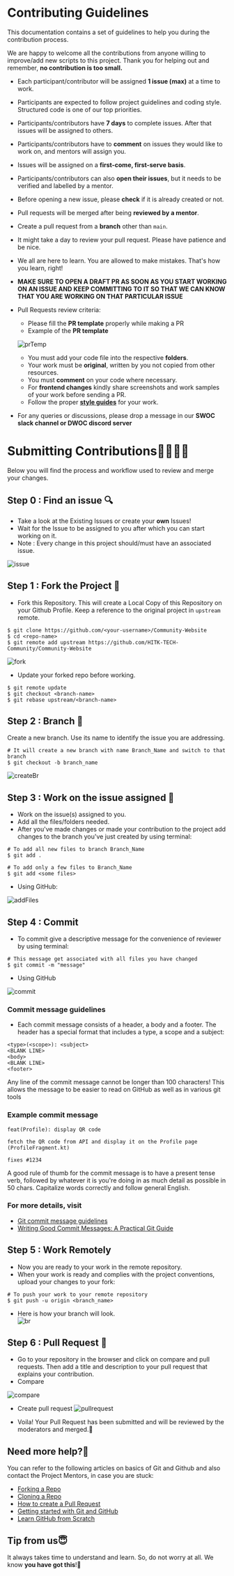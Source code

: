 # Contributing Guidelines  
  
This documentation contains a set of guidelines to help you during the contribution process.

We are happy to welcome all the contributions from anyone willing to improve/add new scripts to this project. Thank you for helping out and remember, **no contribution is too small.** 

- Each participant/contributor will be assigned **1 issue (max)** at a time to work.
- Participants are expected to follow project guidelines and coding style. Structured code is one of our top priorities.
- Participants/contributors have **7 days** to complete issues. After that issues will be assigned to others.
- Participants/contributors have to **comment** on issues they would like to work on, and mentors will assign you.
- Issues will be assigned on a **first-come, first-serve basis**.
- Participants/contributors can also **open their issues**, but it needs to be verified and labelled by a mentor.
- Before opening a new issue, please **check** if it is already created or not.
- Pull requests will be merged after being **reviewed by a mentor**.
- Create a pull request from a **branch** other than `main`.
- It might take a day to review your pull request. Please have patience and be nice.
- We all are here to learn. You are allowed to make mistakes. That's how you learn, right!

- **MAKE SURE TO OPEN A DRAFT PR AS SOON AS YOU START WORKING ON AN ISSUE AND KEEP COMMITTING TO IT SO THAT WE CAN KNOW THAT YOU ARE WORKING ON THAT PARTICULAR ISSUE**

- Pull Requests review criteria:
  - Please fill the **PR template** properly while making a PR
  - Example of the **PR template**
  
  ![prTemp](https://github.com/LeeRenJie/Community-Website/blob/main/assets/cont-img/prTemp.png)  
  
  - You must add your code file into the respective **folders**.
  - Your work must be **original**, written by you not copied from other resources.
  - You must **comment** on your code where necessary.
  - For **frontend changes** kindly share screenshots and work samples of your work before sending a PR.
  - Follow the proper [**style guides**](https://google.github.io/styleguide/) for your work.

- For any queries or discussions, please drop a message in our **SWOC slack channel or DWOC discord server**
  
# Submitting Contributions👩‍💻👨‍💻  
Below you will find the process and workflow used to review and merge your changes.  

## Step 0 : Find an issue  🔍
- Take a look at the Existing Issues or create your **own** Issues!  
- Wait for the Issue to be assigned to you after which you can start working on it.  
- Note : Every change in this project should/must have an associated issue.

![issue](https://github.com/LeeRenJie/Community-Website/blob/main/assets/cont-img/issue.png)  
  
## Step 1 : Fork the Project 🍴
- Fork this Repository. This will create a Local Copy of this Repository on your Github Profile. Keep a reference to the original project in `upstream` remote.  
```  
$ git clone https://github.com/<your-username>/Community-Website  
$ cd <repo-name>  
$ git remote add upstream https://github.com/HITK-TECH-Community/Community-Website 
```  
![fork](https://github.com/LeeRenJie/Community-Website/blob/main/assets/cont-img/fork.png)  
  
- Update your forked repo before working.  
```  
$ git remote update  
$ git checkout <branch-name>  
$ git rebase upstream/<branch-name>  
```  
## Step 2 : Branch  🔖
Create a new branch. Use its name to identify the issue you are addressing.  
```  
# It will create a new branch with name Branch_Name and switch to that branch 
$ git checkout -b branch_name  
```  
![createBr](https://github.com/LeeRenJie/Community-Website/blob/main/assets/cont-img/createBr.png)

## Step 3 : Work on the issue assigned  📕
- Work on the issue(s) assigned to you.   
- Add all the files/folders needed.  
- After you've made changes or made your contribution to the project add changes to the branch you've just created by using terminal:  
```  
# To add all new files to branch Branch_Name  
$ git add .  

# To add only a few files to Branch_Name
$ git add <some files>
```
- Using GitHub:

![addFiles](https://github.com/LeeRenJie/Community-Website/blob/main/assets/cont-img/addFile.png)  
  
## Step 4 : Commit  
- To commit give a descriptive message for the convenience of reviewer by using terminal:  
```
# This message get associated with all files you have changed  
$ git commit -m "message"  
```
- Using GitHub

![commit](https://github.com/LeeRenJie/Community-Website/blob/main/assets/cont-img/commit.png)  

### Commit message guidelines
- Each commit message consists of a header, a body and a footer. The header has a special format that includes a type, a scope and a subject:
```
<type>(<scope>): <subject>
<BLANK LINE>
<body>
<BLANK LINE>
<footer>
```
Any line of the commit message cannot be longer than 100 characters! This allows the message to be easier to read on GitHub as well as in various git tools

### Example commit message
```
feat(Profile): display QR code

fetch the QR code from API and display it on the Profile page (ProfileFragment.kt)

fixes #1234
```
A good rule of thumb for the commit message is to have a present tense verb, followed by whatever it is you're doing in as much detail as possible in 50 chars. Capitalize words correctly and follow general English.
### For more details, visit
- [Git commit message guidelines](http://karma-runner.github.io/0.13/dev/git-commit-msg.html)
- [Writing Good Commit Messages: A Practical Git Guide](https://www.freecodecamp.org/news/writing-good-commit-messages-a-practical-guide/)
 
## Step 5 : Work Remotely  
- Now you are ready to your work in the remote repository.  
- When your work is ready and complies with the project conventions, upload your changes to your fork:  
  
```  
# To push your work to your remote repository  
$ git push -u origin <branch_name>  
```  
- Here is how your branch will look.  
![br](https://github.com/LeeRenJie/Community-Website/blob/main/assets/cont-img/br.png)  
  
## Step 6 : Pull Request  🎣
- Go to your repository in the browser and click on compare and pull requests. Then add a title and description to your pull request that explains your contribution. 
- Compare

![compare](https://github.com/LeeRenJie/Community-Website/blob/main/assets/cont-img/compare.png)

- Create pull request
![pullrequest](https://github.com/LeeRenJie/Community-Website/blob/main/assets/cont-img/pr.png) 

- Voila! Your Pull Request has been submitted and will be reviewed by the moderators and merged.🥳  
  
## Need more help?🤔  
You can refer to the following articles on basics of Git and Github and also contact the Project Mentors, in case you are stuck:  
- [Forking a Repo](https://help.github.com/en/github/getting-started-with-github/fork-a-repo)  
- [Cloning a Repo](https://help.github.com/en/desktop/contributing-to-projects/creating-an-issue-or-pull-request)  
- [How to create a Pull Request](https://opensource.com/article/19/7/create-pull-request-github)  
- [Getting started with Git and GitHub](https://towardsdatascience.com/getting-started-with-git-and-github-6fcd0f2d4ac6)  
- [Learn GitHub from Scratch](https://lab.github.com/githubtraining/introduction-to-github)  
  
  
## Tip from us😇  
It always takes time to understand and learn. So, do not worry at all. We know **you have got this**!💪
